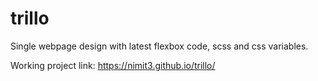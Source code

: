 # trillo
Single webpage design with latest flexbox code, scss and css variables.

Working project link: https://nimit3.github.io/trillo/


